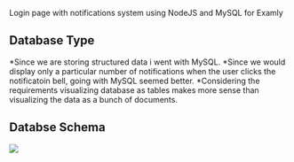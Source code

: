 Login page with notifications system using NodeJS and MySQL for Examly

## Database Type ##
*Since we are storing structured data i went with MySQL.
*Since we would display only a particular number of notifications when the user clicks the notificatoin bell, going with MySQL seemed better.
*Considering the requirements visualizing database as tables makes more sense than visualizing the data as a bunch of documents.

## Databse Schema ##
![](http://via.placeholder.com/200x150)
